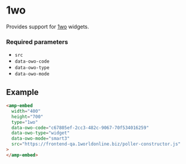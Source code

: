 <!---
Copyright 2019 The AMP HTML Authors. All Rights Reserved.

Licensed under the Apache License, Version 2.0 (the "License");
you may not use this file except in compliance with the License.
You may obtain a copy of the License at

      http://www.apache.org/licenses/LICENSE-2.0

Unless required by applicable law or agreed to in writing, software
distributed under the License is distributed on an "AS-IS" BASIS,
WITHOUT WARRANTIES OR CONDITIONS OF ANY KIND, either express or implied.
See the License for the specific language governing permissions and
limitations under the License.
-->

# 1wo

Provides support for [1wo](https://welcome.1worldonline.com/) widgets.

### Required parameters

- `src`
- `data-owo-code`
- `data-owo-type`
- `data-owo-mode`

## Example

```html
<amp-embed
  width="400"
  height="700"
  type="1wo"
  data-owo-code="c67805ef-2cc3-482c-9067-70f534016259"
  data-owo-type="widget"
  data-owo-mode="smart3"
  src="https://frontend-qa.1worldonline.biz/poller-constructor.js"
>
</amp-embed>
```

